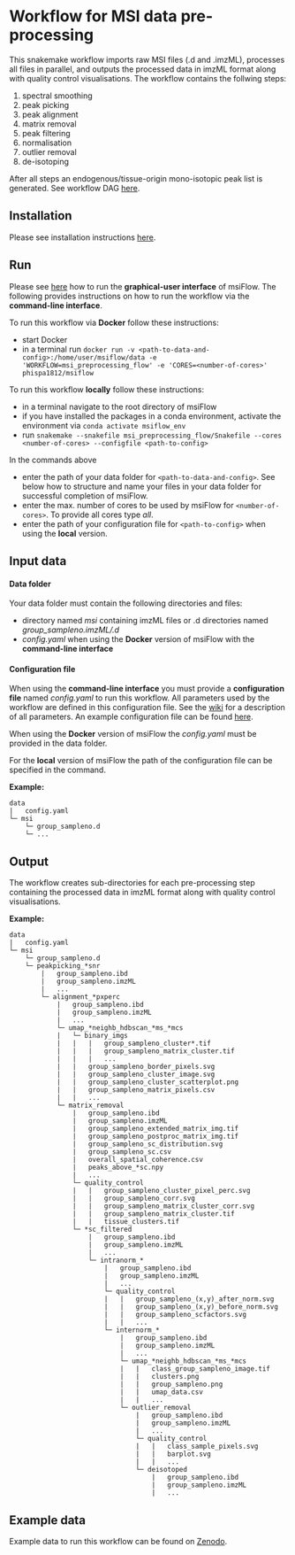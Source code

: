 # Workflow for MSI data pre-processing
This snakemake workflow imports raw MSI files (.d and .imzML), processes all files in parallel, and outputs the 
processed data in imzML format along with quality control visualisations. The workflow contains the follwing steps:
1. spectral smoothing
2. peak picking
3. peak alignment
4. matrix removal
5. peak filtering
6. normalisation
7. outlier removal
8. de-isotoping 

After all steps an endogenous/tissue-origin mono-isotopic peak list is generated. See workflow DAG 
[here](https://github.com/Immunodynamics-Engel-Lab/msiflow/blob/main/msi_preprocessing_flow/dag.pdf).

## Installation
Please see installation instructions [here](https://github.com/Immunodynamics-Engel-Lab/msiflow).

## Run
Please see [here](https://github.com/Immunodynamics-Engel-Lab/msiflow) how to run the **graphical-user interface** of msiFlow.
The following provides instructions on how to run the workflow via the **command-line interface**.

To run this workflow via **Docker** follow these instructions:
  - start Docker
  - in a terminal run `docker run -v <path-to-data-and-config>:/home/user/msiflow/data -e 'WORKFLOW=msi_preprocessing_flow' -e 'CORES=<number-of-cores>' phispa1812/msiflow`

To run this workflow **locally** follow these instructions:
- in a terminal navigate to the root directory of msiFlow
- if you have installed the packages in a conda environment, activate the environment via `conda activate msiflow_env`
- run `snakemake --snakefile msi_preprocessing_flow/Snakefile --cores <number-of-cores> --configfile <path-to-config>`

In the commands above
- enter the path of your data folder for `<path-to-data-and-config>`. See below how to structure and 
name your files in your data folder for successful completion of msiFlow.
- enter the max. number of cores to be used by msiFlow for `<number-of-cores>`. To provide all cores type *all*.
- enter the path of your configuration file for `<path-to-config>` when using the **local** version. 

## Input data
#### Data folder
Your data folder must contain the following directories and files:
- directory named *msi* containing imzML files or .d directories named *group_sampleno.imzML/.d*
- *config.yaml* when using the **Docker** version of msiFlow with the **command-line interface** 

#### Configuration file
When using the **command-line interface** you must provide a **configuration file** named *config.yaml* to run this workflow. All parameters used by the workflow are defined in
this configuration file. See the [wiki]() for a description of all parameters. An example configuration file can be
found [here](https://github.com/Immunodynamics-Engel-Lab/msiflow/blob/main/msi_segmentation_flow/data/config.yaml).

When using the **Docker** version of msiFlow the *config.yaml* must be provided in the data folder. 

For the **local** version of msiFlow the path of the configuration file can be specified in the command.

**Example:**
```
data
|   config.yaml
└─ msi
    └─ group_sampleno.d
    └─ ...
```

## Output
The workflow creates sub-directories for each pre-processing step containing the processed data in imzML format along 
with quality control visualisations.

**Example:**
```
data
|   config.yaml
└─ msi
    └─ group_sampleno.d
    └─ peakpicking_*snr
        |   group_sampleno.ibd
        |   group_sampleno.imzML
        |   ...
        └─ alignment_*pxperc
            |   group_sampleno.ibd
            |   group_sampleno.imzML
            |   ...
            └─ umap_*neighb_hdbscan_*ms_*mcs
            |   └─ binary_imgs
            |   |   |   group_sampleno_cluster*.tif  
            |   |   |   group_sampleno_matrix_cluster.tif
            |   |   |   ...
            |   |   group_sampleno_border_pixels.svg
            |   |   group_sampleno_cluster_image.svg
            |   |   group_sampleno_cluster_scatterplot.png
            |   |   group_sampleno_matrix_pixels.csv
            |   |   ...
            └─ matrix_removal
                |   group_sampleno.ibd
                |   group_sampleno.imzML
                |   group_sampleno_extended_matrix_img.tif
                |   group_sampleno_postproc_matrix_img.tif
                |   group_sampleno_sc_distribution.svg
                |   group_sampleno_sc.csv
                |   overall_spatial_coherence.csv
                |   peaks_above_*sc.npy
                |   ...
                └─ quality_control
                |   |   group_sampleno_cluster_pixel_perc.svg
                |   |   group_sampleno_corr.svg
                |   |   group_sampleno_matrix_cluster_corr.svg
                |   |   group_sampleno_matrix_cluster.tif
                |   |   tissue_clusters.tif
                └─ *sc_filtered
                    |   group_sampleno.ibd   
                    |   group_sampleno.imzML
                    |   ...
                    └─ intranorm_*
                        |   group_sampleno.ibd   
                        |   group_sampleno.imzML 
                        |   ...  
                        └─ quality_control
                        |   |   group_sampleno_(x,y)_after_norm.svg
                        |   |   group_sampleno_(x,y)_before_norm.svg
                        |   |   group_sampleno_scfactors.svg
                        |   |   ...
                        └─ internorm_*
                            |   group_sampleno.ibd   
                            |   group_sampleno.imzML 
                            |   ...   
                            └─ umap_*neighb_hdbscan_*ms_*mcs
                            |   |   class_group_sampleno_image.tif
                            |   |   clusters.png
                            |   |   group_sampleno.png
                            |   |   umap_data.csv
                            |   |   ...
                            └─ outlier_removal
                                |   group_sampleno.ibd   
                                |   group_sampleno.imzML  
                                |   ...
                                └─ quality_control
                                |   |   class_sample_pixels.svg
                                |   |   barplot.svg
                                |   |   ...
                                └─ deisotoped
                                    |   group_sampleno.ibd   
                                    |   group_sampleno.imzML   
                                    |   ...
```

## Example data
Example data to run this workflow can be found on [Zenodo]().